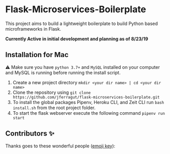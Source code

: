 # Flask-Microservices-Boilerplate

This project aims to build a lightweight boilerplate to build Python based microframeworks in Flask.

**Currently Active in initial development and planning as of 8/23/19**


## Installation for Mac

⚠️ Make sure you have `python 3.7+` and `MySQL` installed on your computer and MySQL is running before running the install script.

1. Create a new project directory `mkdir <your dir name> | cd <your dir name>`
2. Clone the repository using `git clone https://github.com/jferragut/flask-microservices-boilerplate.git`
3. To install the global packages Pipenv, Heroku CLI, and Zeit CLI run `bash install.sh` from the root project folder.
4. To start the flask webserver execute the following command `pipenv run start`

## Contributors ✨

Thanks goes to these wonderful people ([emoji key](https://allcontributors.org/docs/en/emoji-key)):
